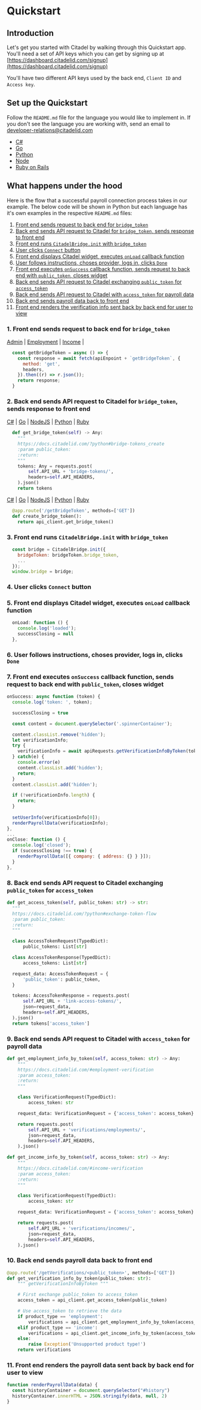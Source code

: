 # Quickstart

## Introduction

Let's get you started with Citadel by walking through this Quickstart app. You'll need a set of API keys which you can get by signing up at [https://dashboard.citadelid.com/signup](https://dashboard.citadelid.com/signup)

You'll have two different API keys used by the back end, `Client ID` and `Access key`.

## Set up the Quickstart

Follow the `README.md` file for the language you would like to implement in. If you don't see the language you are working with, send an email to developer-relations@citadelid.com

- [C#](https://github.com/citadelid/quickstart/blob/master/c-sharp/README.md)
- [Go](https://github.com/citadelid/quickstart/blob/master/golang/README.md)
- [Python](https://github.com/citadelid/quickstart/blob/master/python/README.md)
- [Node](https://github.com/citadelid/quickstart/blob/master/node/README.md)
- [Ruby on Rails](https://github.com/citadelid/quickstart/blob/master/ruby/README.md)

## What happens under the hood

Here is the flow that a successful payroll connection process takes in our example. The below code will be shown in Python but each language has it's own
examples in the respective `README.md` files:

1. [Front end sends request to back end for `bridge_token`](#step-1)
2. [Back end sends API request to Citadel for `bridge_token`, sends response to front end](#step-2)
3. [Front end runs `CitadelBridge.init` with `bridge_token`](#step-3)
4. [User clicks `Connect` button](#step-4)
5. [Front end displays Citadel widget, executes `onLoad` callback function](#step-5)
6. [User follows instructions, choses provider, logs in, clicks `Done`](#step-6)
7. [Front end executes `onSuccess` callback function, sends request to back end with `public_token`, closes widget](#step-7)
8. [Back end sends API request to Citadel exchanging `public_token` for `access_token`](#step-8)
9. [Back end sends API request to Citadel with `access_token` for payroll data](#step-9)
10. [Back end sends payroll data back to front end](#step-10)
11. [Front end renders the verification info sent back by back end for user to view](#step-11)

### <a id="step-1"></a>1. Front end sends request to back end for `bridge_token`

[Admin](https://github.com/citadelid/quickstart/blob/d95e781d928cc38f79186b1e05dc7d96acf7a8b9/html/admin.html#L165) |
[Employment](https://github.com/citadelid/quickstart/blob/d95e781d928cc38f79186b1e05dc7d96acf7a8b9/html/employment.html#L144) |
[Income](https://github.com/citadelid/quickstart/blob/d95e781d928cc38f79186b1e05dc7d96acf7a8b9/html/income.html#L144) |

```javascript
  const getBridgeToken = async () => {
    const response = await fetch(apiEnpoint + `getBridgeToken`, {
      method: 'get',
      headers,
    }).then((r) => r.json());
    return response;
  }
```

### <a id="step-2"></a>2. Back end sends API request to Citadel for `bridge_token`, sends response to front end

[C#](https://github.com/citadelid/quickstart/blob/d95e781d928cc38f79186b1e05dc7d96acf7a8b9/c-sharp/Citadel.cs#L42) |
[Go](https://github.com/citadelid/quickstart/blob/d95e781d928cc38f79186b1e05dc7d96acf7a8b9/golang/citadel.go#L52) |
[NodeJS](https://github.com/citadelid/quickstart/blob/d95e781d928cc38f79186b1e05dc7d96acf7a8b9/node/src/citadel.js#L23) |
[Python](https://github.com/citadelid/quickstart/blob/d95e781d928cc38f79186b1e05dc7d96acf7a8b9/python/src/naive_api_client.py#L37) |
[Ruby](https://github.com/citadelid/quickstart/blob/d95e781d928cc38f79186b1e05dc7d96acf7a8b9/ruby/app/models/Citadel.rb#L10)

```python
  def get_bridge_token(self) -> Any:
    """
    https://docs.citadelid.com/?python#bridge-tokens_create
    :param public_token:
    :return:
    """
    tokens: Any = requests.post(
        self.API_URL + 'bridge-tokens/',
        headers=self.API_HEADERS,
    ).json()
    return tokens
```

[C#](https://github.com/citadelid/quickstart/blob/d95e781d928cc38f79186b1e05dc7d96acf7a8b9/c-sharp/Controllers/BridgeTokenController.cs#L10) |
[Go](https://github.com/citadelid/quickstart/blob/d95e781d928cc38f79186b1e05dc7d96acf7a8b9/golang/main.go#L31) |
[NodeJS](https://github.com/citadelid/quickstart/blob/d95e781d928cc38f79186b1e05dc7d96acf7a8b9/node/src/index.js#L33) |
[Python](https://github.com/citadelid/quickstart/blob/d95e781d928cc38f79186b1e05dc7d96acf7a8b9/python/src/server.py#L67) |
[Ruby](https://github.com/citadelid/quickstart/blob/d95e781d928cc38f79186b1e05dc7d96acf7a8b9/ruby/config/routes.rb#L5)

```python
  @app.route('/getBridgeToken', methods=['GET'])
  def create_bridge_token():
    return api_client.get_bridge_token()
```

### <a id="step-3"></a>3. Front end runs `CitadelBridge.init` with `bridge_token`

```javascript
  const bridge = CitadelBridge.init({
    bridgeToken: bridgeToken.bridge_token,
    ...
  });
  window.bridge = bridge;
```

### <a id="step-4"></a>4. User clicks `Connect` button

### <a id="step-5"></a>5. Front end displays Citadel widget, executes `onLoad` callback function

```javascript
  onLoad: function () {
    console.log('loaded');
    successClosing = null
  },
```

### <a id="step-6"></a>6. User follows instructions, choses provider, logs in, clicks `Done`

### <a id="step-7"></a>7. Front end executes `onSuccess` callback function, sends request to back end with `public_token`, closes widget

```javascript
onSuccess: async function (token) {
  console.log('token: ', token);

  successClosing = true

  const content = document.querySelector('.spinnerContainer');

  content.classList.remove('hidden');
  let verificationInfo;
  try {
    verificationInfo = await apiRequests.getVerificationInfoByToken(token);
  } catch(e) {
    console.error(e)
    content.classList.add('hidden');
    return;
  }
  content.classList.add('hidden');

  if (!verificationInfo.length) {
    return;
  }
            
  setUserInfo(verificationInfo[0]);
  renderPayrollData(verificationInfo);
},
...
onClose: function () {
  console.log('closed');
  if (successClosing !== true) {
    renderPayrollData([{ company: { address: {} } }]);
  }
},
```

### <a id="step-8"></a>8. Back end sends API request to Citadel exchanging `public_token` for `access_token`

```python
def get_access_token(self, public_token: str) -> str:
  """
  https://docs.citadelid.com/?python#exchange-token-flow
  :param public_token:
  :return:
  """

  class AccessTokenRequest(TypedDict):
      public_tokens: List[str]

  class AccessTokenResponse(TypedDict):
      access_tokens: List[str]

  request_data: AccessTokenRequest = {
      'public_token': public_token,
  }

  tokens: AccessTokenResponse = requests.post(
      self.API_URL + 'link-access-tokens/',
      json=request_data,
      headers=self.API_HEADERS,
  ).json()
  return tokens['access_token']
```

### <a id="step-9"></a>9. Back end sends API request to Citadel with `access_token` for payroll data

```python
def get_employment_info_by_token(self, access_token: str) -> Any:
    """
    https://docs.citadelid.com/#employment-verification
    :param access_token:
    :return:
    """

    class VerificationRequest(TypedDict):
        access_token: str

    request_data: VerificationRequest = {'access_token': access_token}

    return requests.post(
        self.API_URL + 'verifications/employments/',
        json=request_data,
        headers=self.API_HEADERS,
    ).json()

def get_income_info_by_token(self, access_token: str) -> Any:
    """
    https://docs.citadelid.com/#income-verification
    :param access_token:
    :return:
    """

    class VerificationRequest(TypedDict):
        access_token: str

    request_data: VerificationRequest = {'access_token': access_token}

    return requests.post(
        self.API_URL + 'verifications/incomes/',
        json=request_data,
        headers=self.API_HEADERS,
    ).json()
```

### <a id="step-10"></a>10. Back end sends payroll data back to front end

```python
@app.route('/getVerifications/<public_token>', methods=['GET'])
def get_verification_info_by_token(public_token: str):
    """ getVerificationInfoByToken """

    # First exchange public_token to access_token
    access_token = api_client.get_access_token(public_token)

    # Use access_token to retrieve the data
    if product_type == 'employment':
        verifications = api_client.get_employment_info_by_token(access_token)
    elif product_type == 'income':
        verifications = api_client.get_income_info_by_token(access_token)
    else:
        raise Exception('Unsupported product type!')
    return verifications
```

### <a id="step-11"></a>11. Front end renders the payroll data sent back by back end for user to view

```javascript
function renderPayrollData(data) {
  const historyContainer = document.querySelector("#history")
  historyContainer.innerHTML = JSON.stringify(data, null, 2)
}
```
